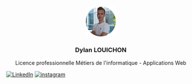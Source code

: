 <!--👋 Hello, my name is Dylan LOUICHON
- 📈 20 years
- 🇫🇷  France
- 🏫 University of Limoges (Professional license IT professions - Web application)-->


<!-- Improved compatibility of back to top link: See: https://github.com/othneildrew/Best-README-Template/pull/73 -->
<a name="readme-top"></a>
<!--
*** Thanks for checking out the Best-README-Template. If you have a suggestion
*** that would make this better, please fork the repo and create a pull request
*** or simply open an issue with the tag "enhancement".
*** Don't forget to give the project a star!
*** Thanks again! Now go create something AMAZING! :D
-->



<!-- PROJECT SHIELDS -->
<!--
*** I'm using markdown "reference style" links for readability.
*** Reference links are enclosed in brackets [ ] instead of parentheses ( ).
*** See the bottom of this document for the declaration of the reference variables
*** for contributors-url, forks-url, etc. This is an optional, concise syntax you may use.
*** https://www.markdownguide.org/basic-syntax/#reference-style-links
-->


<!-- PROJECT LOGO -->
<br />
<div align="center">
    <img src="images/pp-modified.png" alt="Logo" width="80" height="80">

  <h3 align="center">Dylan LOUICHON</h3>

  <p align="center">
    Licence professionnelle Métiers de l'informatique - Applications Web
  </p>

</div>

[![LinkedIn][linkedin-shield]][linkedin-url]
[![instagram][instagram-shield]][instagram-url]




[linkedin-shield]: https://img.shields.io/badge/-LinkedIn-black.svg?style=for-the-badge&logo=linkedin&colorB=555
[linkedin-url]: https://linkedin.com/in/dylanlouichon

[instagram-shield]: https://img.shields.io/badge/-Instagram-black.svg?style=for-the-badge&logo=instagram&colorB=555
[instagram-url]: https://instagram.com/dylan.lchn

